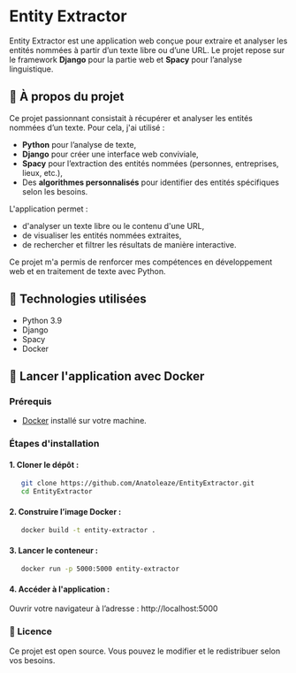 # Entity Extractor

Entity Extractor est une application web conçue pour extraire et analyser les entités nommées à partir d’un texte libre ou d’une URL. Le projet repose sur le framework **Django** pour la partie web et **Spacy** pour l’analyse linguistique.

## 🌟 À propos du projet

Ce projet passionnant consistait à récupérer et analyser les entités nommées d’un texte. Pour cela, j'ai utilisé :

- **Python** pour l’analyse de texte,
- **Django** pour créer une interface web conviviale,
- **Spacy** pour l’extraction des entités nommées (personnes, entreprises, lieux, etc.),
- Des **algorithmes personnalisés** pour identifier des entités spécifiques selon les besoins.

L'application permet :
- d'analyser un texte libre ou le contenu d'une URL,
- de visualiser les entités nommées extraites,
- de rechercher et filtrer les résultats de manière interactive.

Ce projet m'a permis de renforcer mes compétences en développement web et en traitement de texte avec Python.

## 🧰 Technologies utilisées

- Python 3.9
- Django
- Spacy
- Docker

## 🚀 Lancer l'application avec Docker

### Prérequis

- [Docker](https://www.docker.com/) installé sur votre machine.

### Étapes d'installation

#### 1. **Cloner le dépôt :**

```bash
   git clone https://github.com/Anatoleaze/EntityExtractor.git
   cd EntityExtractor
```

#### 2. **Construire l’image Docker :**

```bash
   docker build -t entity-extractor .
```

#### 3. **Lancer le conteneur :**

```bash
   docker run -p 5000:5000 entity-extractor
```

#### 4. **Accéder à l'application :**

Ouvrir votre navigateur à l’adresse : http://localhost:5000

### 📄 Licence

Ce projet est open source. Vous pouvez le modifier et le redistribuer selon vos besoins.